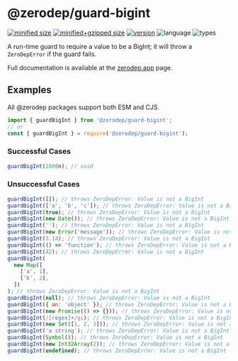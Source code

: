 # @zerodep/guard-bigint

[![minified size](https://img.shields.io/bundlephobia/min/@zerodep/guard-bigint?style=flat-square&color=blue)](https://bundlephobia.com/package/@zerodep/guard-bigint)
[![minified+gzipped size](https://img.shields.io/bundlephobia/minzip/@zerodep/guard-bigint?style=flat-square&color=blue)](https://bundlephobia.com/package/@zerodep/guard-bigint)
[![version](https://img.shields.io/npm/v/@zerodep/guard-bigint?style=flat-square&color=blue)](https://www.npmjs.com/package/@zerodep/guard-bigint)
![language](https://img.shields.io/badge/typescript-100%25-blue?style=flat-square)
![types](https://img.shields.io/badge/types-included-blue?style=flat-square)

A run-time guard to require a value to be a BigInt; it will throw a `ZeroDepError` if the guard fails.

Full documentation is available at the [zerodep.app](http://zerodep.app/#/guard/array) page.

## Examples

All @zerodep packages support both ESM and CJS.

```javascript
import { guardBigInt } from '@zerodep/guard-bigint';
// or
const { guardBigInt } = require('@zerodep/guard-bigint');
```

### Successful Cases

```javascript
guardBigInt(1000n); // void
```

### Unsuccessful Cases

```javascript
guardBigInt([]); // throws ZeroDepError: Value is not a BigInt
guardBigInt(['a', 'b', 'c']); // throws ZeroDepError: Value is not a BigInt
guardBigInt(true); // throws ZeroDepError: Value is not a BigInt
guardBigInt(new Date()); // throws ZeroDepError: Value is not a BigInt
guardBigInt(''); // throws ZeroDepError: Value is not a BigInt
guardBigInt(new Error('message')); // throws ZeroDepError: Value is not a BigInt
guardBigInt(3.14); // throws ZeroDepError: Value is not a BigInt
guardBigInt(() => 'function'); // throws ZeroDepError: Value is not a BigInt
guardBigInt(42); // throws ZeroDepError: Value is not a BigInt
guardBigInt(
  new Map([
    ['a', 1],
    ['b', 2],
  ])
); // throws ZeroDepError: Value is not a BigInt
guardBigInt(null); // throws ZeroDepError: Value is not a BigInt
guardBigInt({ an: 'object' }); // throws ZeroDepError: Value is not a BigInt
guardBigInt(new Promise(() => {})); // throws ZeroDepError: Value is not a BigInt
guardBigInt(/[regex]+/gi); // throws ZeroDepError: Value is not a BigInt
guardBigInt(new Set([1, 2, 3])); // throws ZeroDepError: Value is not a BigInt
guardBigInt('a string'); // throws ZeroDepError: Value is not a BigInt
guardBigInt(Symbol()); // throws ZeroDepError: Value is not a BigInt
guardBigInt(new Int32Array(2)); // throws ZeroDepError: Value is not a BigInt
guardBigInt(undefined); // throws ZeroDepError: Value is not a BigInt
```
